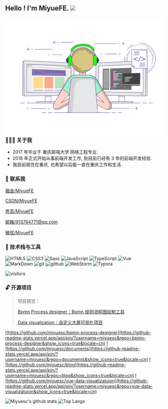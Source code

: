 <h2> Hello ! I'm MiyueFE. <img src="https://github.com/souvikguria98/souvikguria98/blob/master/Hi.gif" width="25"></h2>
<img align="right" alt="GIF" src="https://raw.githubusercontent.com/devSouvik/devSouvik/master/gif3.gif" width="500"/>

<h3> 👨🏻‍💻 关于我 </h3>

- 2017 年毕业于 重庆邮电大学 网络工程专业.
- 2018 年正式开始从事前端开发工作, 到目前已经有 3 年的前端开发经验.
- 我目前居住在重庆, 也希望以后能一直在重庆工作和生活.


<h3> 💬 联系我</h3>

[掘金/MiyueFE](https://juejin.cn/user/747323639208391/posts)

[CSDN/MiyueFE](https://blog.csdn.net/weixin_43359503?spm=1010.2135.3001.5343)

[思否/MiyueFE](https://segmentfault.com/u/qijielaojiu)

[邮箱/913784771@qq.com](mailto:913784771@qq.com)

[微信/MiyueFE](https://images.weserv.nl/?url=https://i0.hdslb.com/bfs/article/c851d0b329d3fd7f5c454bf0fe987884e5e8fd32.jpg)

<h3> 🔧 技术栈与工具</h3>

![HTML5](https://img.shields.io/badge/html%205-grey?style=for-the-badge&logo=html5&logoColor=white&labelColor=8E2DE2) 
![CSS3](https://img.shields.io/badge/css%203-grey?style=for-the-badge&logo=css3&logoColor=white&labelColor=8E2DE2) 
![Sass](https://img.shields.io/badge/sass-grey?style=for-the-badge&logo=sass&logoColor=white&labelColor=8E2DE2) 
![JavaScript](https://img.shields.io/badge/-JavaScript-grey?style=for-the-badge&logo=javascript&logoColor=white&labelColor=8E2DE2) 
![TypeScript](https://img.shields.io/badge/-TypeScript-grey?style=for-the-badge&logo=typescript&logoColor=white&labelColor=8E2DE2) 
![Vue](https://img.shields.io/badge/-vue-grey?style=for-the-badge&logo=Vue&logoColor=white&labelColor=8E2DE2) 
<br>
![MarkDown](https://img.shields.io/badge/-Markdown-grey?style=for-the-badge&logo=Markdown&logoColor=white&labelColor=8E2DE2) 
![git](https://img.shields.io/badge/-git-grey?style=for-the-badge&logo=git&logoColor=white&labelColor=8E2DE2) 
![github](https://img.shields.io/badge/-github-grey?style=for-the-badge&logo=github&logoColor=white&labelColor=8E2DE2) 
![WebStorm](https://img.shields.io/badge/-WebStorm-grey?style=for-the-badge&logo=WebStorm&logoColor=white&labelColor=8E2DE2) 
![Typora](https://img.shields.io/badge/-Typora-grey?style=for-the-badge&logo=Typora&logoColor=white&labelColor=8E2DE2) 


<p align="left">
<img src="https://visitor-badge.laobi.icu/badge?page_id=miyuesc" alt="visitors"/>
</p>


<h3> 🔓 开源项目</h3>

> 项目预览：
> 
> [Bpmn Process designer：Bpmn 规则流程图绘制工具](https://miyuesc.github.io/process-designer/)
> 
> [Data visualization：自定义大屏可视化项目](https://miyuesc.github.io/data-visualization/)

<a href="https://github.com/miyuesc/bpmn-process-designer">![https://github.com/miyuesc/bpmn-process-designer](https://github-readme-stats.vercel.app/api/pin/?username=miyuesc&repo=bpmn-process-designer&show_icons=true&locale=cn)</a>
<a href="https://github.com/miyuesc/documents">![https://github.com/miyuesc/documents](https://github-readme-stats.vercel.app/api/pin/?username=miyuesc&repo=documents&show_icons=true&locale=cn)</a>
<a href="https://github.com/miyuesc/blog">![https://github.com/miyuesc/blog](https://github-readme-stats.vercel.app/api/pin/?username=miyuesc&repo=blog&show_icons=true&locale=cn)</a>
<a href="https://github.com/miyuesc/vue-data-visualizatuion">![https://github.com/miyuesc/vue-data-visualizatuion](https://github-readme-stats.vercel.app/api/pin/?username=miyuesc&repo=vue-data-visualizatuion&show_icons=true&locale=cn)</a>


![Miyuesc's github stats](https://github-readme-stats.vercel.app/api?username=miyuesc&show_icons=true&locale=cn)
![Top Langs](https://github-readme-stats.vercel.app/api/top-langs/?username=miyuesc&layout=compact&locale=cn)


